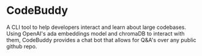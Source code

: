 # CodeBuddy

A CLI tool to help developers interact and learn about large codebases. Using OpenAI's ada embeddings model and chromaDB to interact with them, CodeBuddy provides a chat bot that allows for Q&A's over any public github repo.
